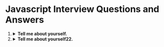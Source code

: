 <h1>Javascript Interview Questions and Answers</h1>

<ol>
  <li>
    <details>
        <summary><b>Tell me about yourself.</b></summary>
        <p>
        My Name is Sanjay

      
        kdsksk
<pre>
<code>
function demo() {
    console.log('1111')
}
</code>
</pre>
      </p>
    </details>
  </li>
  <li>
    <details>
        <summary><b>Tell me about yourself22.</b></summary>
        ```js
        function demo() {
            
        }
        ```
    </details>
  </li>
</ol>